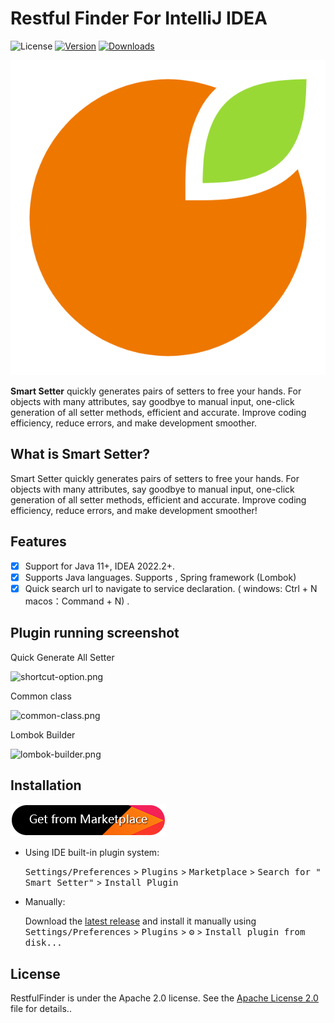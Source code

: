 # Restful Finder For IntelliJ IDEA

![License](https://img.shields.io/badge/license-Apache--2.0-green.svg)
[![Version](https://img.shields.io/jetbrains/plugin/v/cn.com.mustache.plugins.restful.finder.svg)](https://plugins.jetbrains.com/plugin/23654-smart-setter)
[![Downloads](https://img.shields.io/jetbrains/plugin/d/cn.com.mustache.plugins.restful.finder.svg)](https://plugins.jetbrains.com/plugin/23654-smart-setter)

![logo.png](img/logo.png)

<!-- Plugin description -->
**Smart Setter** quickly generates pairs of setters to free your hands. For objects with many attributes, say goodbye to manual input, one-click generation of all setter methods, efficient and accurate. Improve coding efficiency, reduce errors, and make development smoother.

## What is Smart Setter?

Smart Setter quickly generates pairs of setters to free your hands. For objects with many attributes, say goodbye to manual input, one-click generation of all setter methods, efficient and accurate. Improve coding efficiency, reduce errors, and make development smoother!


## Features

- [x] Support for Java 11+, IDEA 2022.2+.
- [x] Supports Java languages. Supports , Spring framework (Lombok)
- [x] Quick search url to navigate to service declaration. ( windows: Ctrl + N macos：Command + N) .

## Plugin running screenshot
Quick Generate All Setter

![shortcut-option.png](https://github.com/mustache-cn/smart-setter/assets/3905303/3414aeef-6411-4c96-8192-bd5253683b21)

Common class

![common-class.png](https://github.com/mustache-cn/smart-setter/assets/3905303/d34170ef-b1de-4808-8a52-e2b4614f6e67)

Lombok Builder

![lombok-builder.png](https://github.com/mustache-cn/smart-setter/assets/3905303/3a2ed5c4-0364-4e55-b020-33c5d47b0bca)

<!-- Plugin description end -->

## Installation

<a href="https://plugins.jetbrains.com/embeddable/install/23654">
    <img src="img/plugin-install.png" width="249" alt="smart setter"/>
</a>

- Using IDE built-in plugin system:

  <kbd>Settings/Preferences</kbd> > <kbd>Plugins</kbd> > <kbd>Marketplace</kbd> > <kbd>Search for "
  Smart Setter"</kbd> >
  <kbd>Install Plugin</kbd>

- Manually:

  Download the [latest release](https://github.com/mustache-cn/smart-setter/releases/latest) and install it
  manually using
  <kbd>Settings/Preferences</kbd> > <kbd>Plugins</kbd> > <kbd>⚙️</kbd> > <kbd>Install plugin from disk...</kbd>



## License

RestfulFinder is under the Apache 2.0 license. See the [Apache License 2.0](http://www.apache.org/licenses/LICENSE-2.0) file for details..